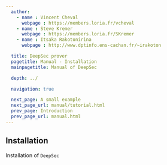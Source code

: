 ```yaml
---
  author:
    - name : Vincent Cheval
      webpage : https://members.loria.fr/vcheval
    - name : Steve Kremer
      webpage : https://members.loria.fr/SKremer
    - name : Itsaka Rakotonirina
      webpage : http://www.dptinfo.ens-cachan.fr/~irakoton

  title: DeepSec prover
  pagetitle: Manual - Installation
  mainpagetitle: Manual of DeepSec

  depth: ../

  navigation: true

  next_page: A small example
  next_page_url: manual/tutorial.html
  prev_page: Introduction
  prev_page_url: manual.html
---
```


## Installation

Installation of `DeepSec`

<!-- Written by Steve -->

